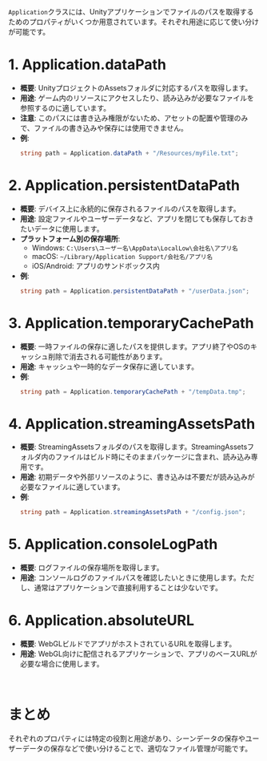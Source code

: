 `Application`クラスには、Unityアプリケーションでファイルのパスを取得するためのプロパティがいくつか用意されています。それぞれ用途に応じて使い分けが可能です。

# 1. **Application.dataPath**
   - **概要**: UnityプロジェクトのAssetsフォルダに対応するパスを取得します。
   - **用途**: ゲーム内のリソースにアクセスしたり、読み込みが必要なファイルを参照するのに適しています。
   - **注意**: このパスには書き込み権限がないため、アセットの配置や管理のみで、ファイルの書き込みや保存には使用できません。
   - **例**:
     ```csharp
     string path = Application.dataPath + "/Resources/myFile.txt";
     ```

# 2. **Application.persistentDataPath**
   - **概要**: デバイス上に永続的に保存されるファイルのパスを取得します。
   - **用途**: 設定ファイルやユーザーデータなど、アプリを閉じても保存しておきたいデータに使用します。
   - **プラットフォーム別の保存場所**:
     - Windows: `C:\Users\ユーザー名\AppData\LocalLow\会社名\アプリ名`
     - macOS: `~/Library/Application Support/会社名/アプリ名`
     - iOS/Android: アプリのサンドボックス内
   - **例**:
     ```csharp
     string path = Application.persistentDataPath + "/userData.json";
     ```

# 3. **Application.temporaryCachePath**
   - **概要**: 一時ファイルの保存に適したパスを提供します。アプリ終了やOSのキャッシュ削除で消去される可能性があります。
   - **用途**: キャッシュや一時的なデータ保存に適しています。
   - **例**:
     ```csharp
     string path = Application.temporaryCachePath + "/tempData.tmp";
     ```

# 4. **Application.streamingAssetsPath**
   - **概要**: StreamingAssetsフォルダのパスを取得します。StreamingAssetsフォルダ内のファイルはビルド時にそのままパッケージに含まれ、読み込み専用です。
   - **用途**: 初期データや外部リソースのように、書き込みは不要だが読み込みが必要なファイルに適しています。
   - **例**:
     ```csharp
     string path = Application.streamingAssetsPath + "/config.json";
     ```

# 5. **Application.consoleLogPath**
   - **概要**: ログファイルの保存場所を取得します。
   - **用途**: コンソールログのファイルパスを確認したいときに使用します。ただし、通常はアプリケーションで直接利用することは少ないです。

# 6. **Application.absoluteURL**
   - **概要**: WebGLビルドでアプリがホストされているURLを取得します。
   - **用途**: WebGL向けに配信されるアプリケーションで、アプリのベースURLが必要な場合に使用します。

<br>

# まとめ
それぞれのプロパティには特定の役割と用途があり、シーンデータの保存やユーザーデータの保存などで使い分けることで、適切なファイル管理が可能です。